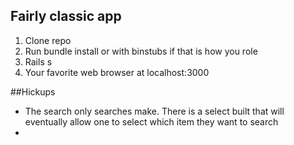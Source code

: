 ## Fairly classic app

1. Clone repo
1. Run bundle install or with binstubs if that is how you role
1. Rails s
1. Your favorite web browser at localhost:3000

##Hickups

* The search only searches make. There is a select built that will eventually allow one to select which item they want to search
* 
